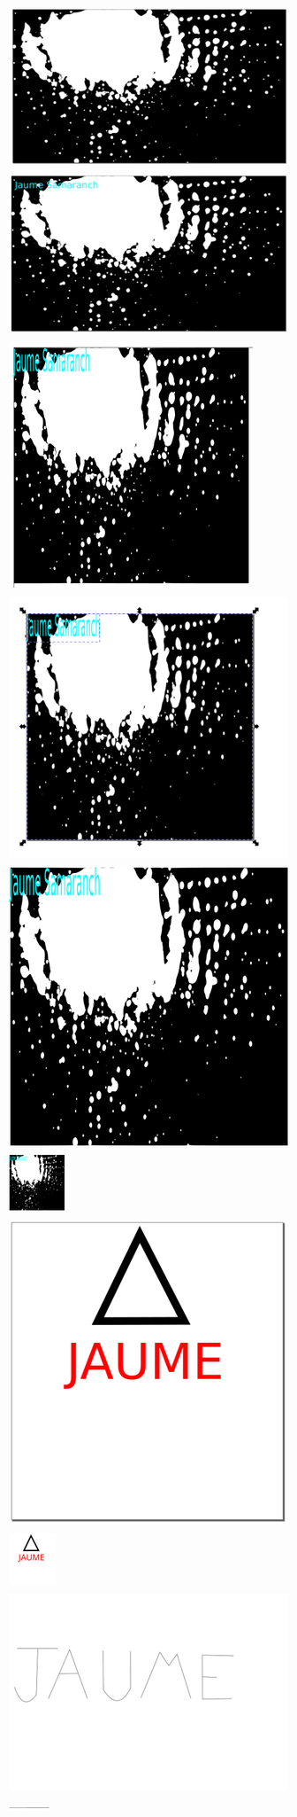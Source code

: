 ![](https://github.com/Jsamapro/Soldadura-y-diseno/blob/main/imagen%20examen%20de%20mierdaaaaaaaaaaaaaa.png)

![](https://github.com/Jsamapro/Soldadura-y-diseno/blob/main/imagen%20con%20nombre%20examen%20mielda.png)

![](https://github.com/Jsamapro/Soldadura-y-diseno/blob/main/imagen%2060%20x%2060.png)

![](https://github.com/Jsamapro/Soldadura-y-diseno/blob/main/imagen%20con%20pagina%20ajustada.png)

![](https://github.com/Jsamapro/Soldadura-y-diseno/blob/main/imagen%20en%20png.png)

![](https://github.com/Jsamapro/Soldadura-y-diseno/blob/main/imagen%20en%20png%20100%20pixeles.png)

![](https://github.com/Jsamapro/Soldadura-y-diseno/blob/main/problema%202.png)

![](https://github.com/Jsamapro/Soldadura-y-diseno/blob/main/probelam%202%20SVG.svg)

![](https://github.com/Jsamapro/Soldadura-y-diseno/blob/main/problema%203.svg)

![](https://github.com/Jsamapro/Soldadura-y-diseno/blob/main/problema%203.png)
